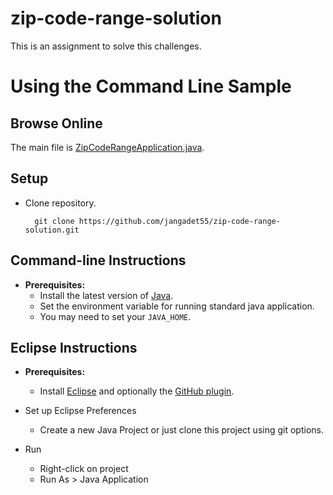 # zip-code-range-solution
This is an assignment to solve this challenges.

Using the Command Line Sample
==============================================================

Browse Online
--------------

The main file is [ZipCodeRangeApplication.java](https://github.com/jangadet55/zip-code-range-solution/blob/main/src/com/app/main/ZipCodeRangeApplication.java).


Setup
-----

* Clone repository.

        git clone https://github.com/jangadet55/zip-code-range-solution.git


Command-line Instructions
-------------------------

* **Prerequisites:**
    * Install the latest version of [Java](https://java.com).
    * Set the environment variable for running standard java application.
    * You may need to set your `JAVA_HOME`.


Eclipse Instructions
--------------------

* **Prerequisites:**
    * Install [Eclipse](http://www.eclipse.org/downloads/) and optionally the [GitHub plugin](http://eclipse.github.com/).

* Set up Eclipse Preferences
    
    * Create a new Java Project or just clone this project using git options.
    
* Run

    * Right-click on project
    * Run As > Java Application
    
